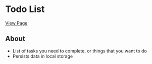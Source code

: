 # Todo List

[View Page](https://amrdesai.github.io/todo-list/)

## About 
- List of tasks you need to complete, or things that you want to do
- Persists data in local storage

